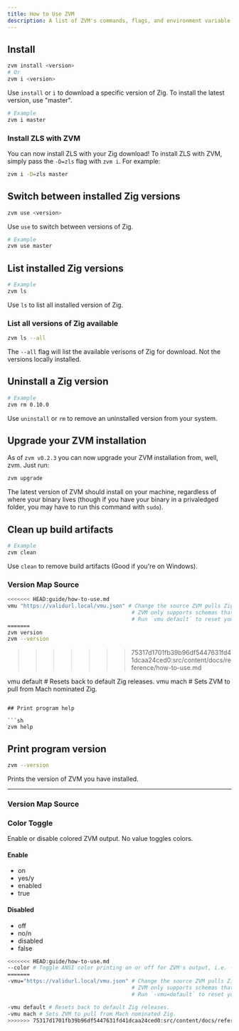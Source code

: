 ```yaml
---
title: How to Use ZVM
description: A list of ZVM's commands, flags, and environment variable. As well as how to use them.
---
```



## Install

```sh
zvm install <version> 
# Or
zvm i <version>
```

Use `install` or `i` to download a specific version of Zig. To install the
latest version, use "master".

```sh
# Example
zvm i master
```

### Install ZLS with ZVM

You can now install ZLS with your Zig download! To install ZLS with ZVM, simply
pass the `-D=zls` flag with `zvm i`. For example:

```sh
zvm i -D=zls master
```

## Switch between installed Zig versions

```sh
zvm use <version>
```

Use `use` to switch between versions of Zig.

```sh
# Example
zvm use master
```

## List installed Zig versions

```sh
# Example
zvm ls
```

Use `ls` to list all installed version of Zig.

### List all versions of Zig available

```sh
zvm ls --all
```

The `--all` flag will list the available verisons of Zig for download. Not the
versions locally installed.

## Uninstall a Zig version

```sh
# Example
zvm rm 0.10.0
```

Use `uninstall` or `rm` to remove an uninstalled version from your system.

## Upgrade your ZVM installation

As of `zvm v0.2.3` you can now upgrade your ZVM installation from, well, zvm.
Just run:

```sh
zvm upgrade
```

The latest version of ZVM should install on your machine, regardless of where
your binary lives (though if you have your binary in a privaledged folder, you
may have to run this command with `sudo`).

## Clean up build artifacts

```sh
# Example
zvm clean
```

Use `clean` to remove build artifacts (Good if you're on Windows).

### Version Map Source

```sh
<<<<<<< HEAD:guide/how-to-use.md
vmu "https://validurl.local/vmu.json" # Change the source ZVM pulls Zig release information from. Good for self-hosted Zig CDNs.
                                       # ZVM only supports schemas that match the offical version map schema. 
                                       # Run `vmu default` to reset your version map.
=======
zvm version
zvm --version
```
>>>>>>> 75317d1701fb39b96df5447631fd41dcaa24ced0:src/content/docs/reference/how-to-use.md

vmu default # Resets back to default Zig releases.
vmu mach # Sets ZVM to pull from Mach nominated Zig.
```

## Print program help

```sh
zvm help
```

## Print program version

```sh
zvm --version
```
Prints the version of ZVM you have installed.

<hr>

### Version Map Source

### Color Toggle

Enable or disable colored ZVM output. No value toggles colors.

#### Enable
- on
- yes/y
- enabled
- true

#### Disabled

- off
- no/n
- disabled
- false


```sh
<<<<<<< HEAD:guide/how-to-use.md
--color # Toggle ANSI color printing on or off for ZVM's output, i.e. --color=true
=======
-vmu="https://validurl.local/vmu.json" # Change the source ZVM pulls Zig release information from. Good for                                      self-hosted Zig CDNs.
                                       # ZVM only supports schemas that match the offical version map schema. 
                                       # Run `-vmu=default` to reset your version map.

-vmu default # Resets back to default Zig releases.
-vmu mach # Sets ZVM to pull from Mach nominated Zig.
>>>>>>> 75317d1701fb39b96df5447631fd41dcaa24ced0:src/content/docs/reference/how-to-use.md
```